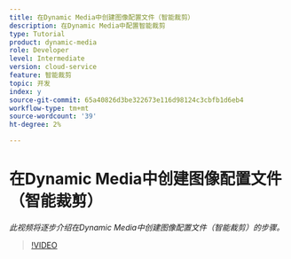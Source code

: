 ```yaml
---
title: 在Dynamic Media中创建图像配置文件（智能裁剪）
description: 在Dynamic Media中配置智能裁剪
type: Tutorial
product: dynamic-media
role: Developer
level: Intermediate
version: cloud-service
feature: 智能裁剪
topic: 开发
index: y
source-git-commit: 65a40826d3be322673e116d98124c3cbfb1d6eb4
workflow-type: tm+mt
source-wordcount: '39'
ht-degree: 2%

---
```


# 在Dynamic Media中创建图像配置文件（智能裁剪）

*此视频将逐步介绍在Dynamic Media中创建图像配置文件（智能裁剪）的步骤。*

>[!VIDEO](https://video.tv.adobe.com/v/335460?quality=9&learn=on)

